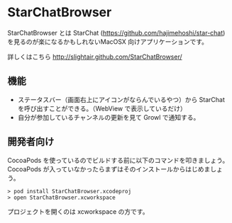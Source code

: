 StarChatBrowser
====

StarChatBrowser とは StarChat (https://github.com/hajimehoshi/star-chat) を見るのが楽になるかもしれないMacOSX 向けアプリケーションです。

詳しくはこちら http://slightair.github.com/StarChatBrowser/

機能
----
* ステータスバー（画面右上にアイコンがならんでいるやつ）から StarChat を呼び出すことができる。（WebView で表示しているだけ）
* 自分が参加しているチャンネルの更新を見て Growl で通知する。

開発者向け
----
CocoaPods を使っているのでビルドする前に以下のコマンドを叩きましょう。CocoaPods が入っていなかったらまずはそのインストールからはじめましょう。

    > pod install StarChatBrowser.xcodeproj
    > open StarChatBrowser.xcworkspace 

プロジェクトを開くのは xcworkspace の方です。